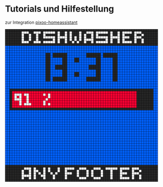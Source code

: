 # Tutorials und Hilfestellung  
zur Integration [pixoo-homeassistant](https://github.com/gickowtf/pixoo-homeassistant)

![pixoo.gif](img%2Fpixoo.gif)